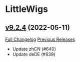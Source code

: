 # LittleWigs

## [v9.2.4](https://github.com/BigWigsMods/LittleWigs/tree/v9.2.4) (2022-05-11)
[Full Changelog](https://github.com/BigWigsMods/LittleWigs/compare/v9.2.3...v9.2.4) [Previous Releases](https://github.com/BigWigsMods/LittleWigs/releases)

- Update zhCN (#640)  
- Update deDE (#639)  
